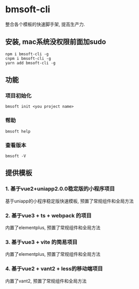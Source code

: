# bmsoft-cli
整合各个模板的快速脚手架, 提高生产力.

## 安装, mac系统没权限前面加sudo
```
npm i bmsoft-cli -g
cnpm i bmsoft-cli -g
yarn add bmsoft-cli -g
```
## 功能
### 项目初始化
```
bmsoft init <you project name>
```
### 帮助
```
bmsoft help
```
### 查看版本
```
bmsoft -V
```
## 提供模板
### 1. 基于vue2+uniapp2.0.0稳定版的小程序项目
基于uniapp的小程序稳定版快速模板, 预置了常规组件和全局方法

### 2. 基于vue3 + ts + webpack 的项目
内置了elementplus, 预置了常规组件和全局方法

### 3. 基于vue3 + vite 的简易项目
内置了elementplus, 预置了常规组件和全局方法
### 4. 基于vue2 + vant2 + less的移动端项目
内置了vant2, 预置了常规组件和全局方法

